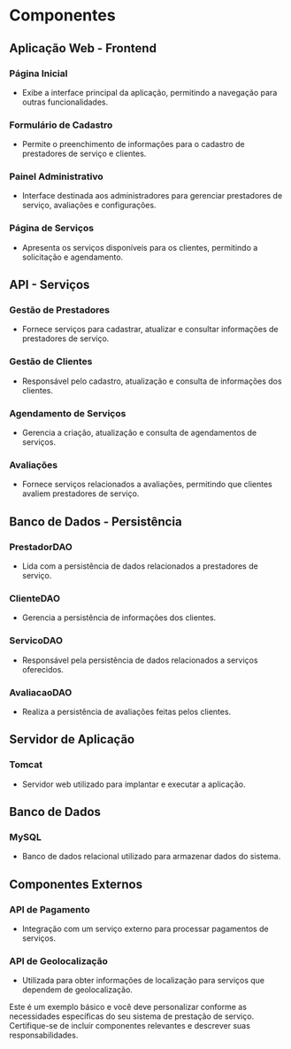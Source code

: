 # Componentes

## Aplicação Web - Frontend

### Página Inicial
- Exibe a interface principal da aplicação, permitindo a navegação para outras funcionalidades.

### Formulário de Cadastro
- Permite o preenchimento de informações para o cadastro de prestadores de serviço e clientes.

### Painel Administrativo
- Interface destinada aos administradores para gerenciar prestadores de serviço, avaliações e configurações.

### Página de Serviços
- Apresenta os serviços disponíveis para os clientes, permitindo a solicitação e agendamento.

## API - Serviços

### Gestão de Prestadores
- Fornece serviços para cadastrar, atualizar e consultar informações de prestadores de serviço.

### Gestão de Clientes
- Responsável pelo cadastro, atualização e consulta de informações dos clientes.

### Agendamento de Serviços
- Gerencia a criação, atualização e consulta de agendamentos de serviços.

### Avaliações
- Fornece serviços relacionados a avaliações, permitindo que clientes avaliem prestadores de serviço.

## Banco de Dados - Persistência

### PrestadorDAO
- Lida com a persistência de dados relacionados a prestadores de serviço.

### ClienteDAO
- Gerencia a persistência de informações dos clientes.

### ServicoDAO
- Responsável pela persistência de dados relacionados a serviços oferecidos.

### AvaliacaoDAO
- Realiza a persistência de avaliações feitas pelos clientes.

## Servidor de Aplicação

### Tomcat
- Servidor web utilizado para implantar e executar a aplicação.

## Banco de Dados

### MySQL
- Banco de dados relacional utilizado para armazenar dados do sistema.

## Componentes Externos

### API de Pagamento
- Integração com um serviço externo para processar pagamentos de serviços.

### API de Geolocalização
- Utilizada para obter informações de localização para serviços que dependem de geolocalização.

Este é um exemplo básico e você deve personalizar conforme as necessidades específicas do seu sistema de prestação de serviço. Certifique-se de incluir componentes relevantes e descrever suas responsabilidades.